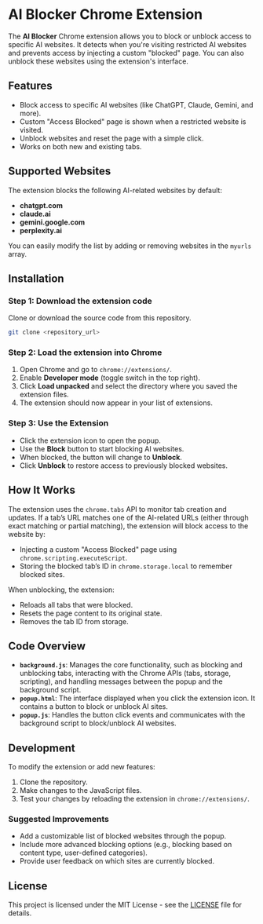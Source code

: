 # AI Blocker Chrome Extension

The **AI Blocker** Chrome extension allows you to block or unblock access to specific AI websites. It detects when you're visiting restricted AI websites and prevents access by injecting a custom "blocked" page. You can also unblock these websites using the extension's interface.

## Features

- Block access to specific AI websites (like ChatGPT, Claude, Gemini, and more).
- Custom "Access Blocked" page is shown when a restricted website is visited.
- Unblock websites and reset the page with a simple click.
- Works on both new and existing tabs.

## Supported Websites

The extension blocks the following AI-related websites by default:
- **chatgpt.com**
- **claude.ai**
- **gemini.google.com**
- **perplexity.ai**

You can easily modify the list by adding or removing websites in the `myurls` array.

## Installation

### Step 1: Download the extension code
Clone or download the source code from this repository.

```bash
git clone <repository_url>
```

### Step 2: Load the extension into Chrome
1. Open Chrome and go to `chrome://extensions/`.
2. Enable **Developer mode** (toggle switch in the top right).
3. Click **Load unpacked** and select the directory where you saved the extension files.
4. The extension should now appear in your list of extensions.

### Step 3: Use the Extension
- Click the extension icon to open the popup.
- Use the **Block** button to start blocking AI websites.
- When blocked, the button will change to **Unblock**.
- Click **Unblock** to restore access to previously blocked websites.

## How It Works

The extension uses the `chrome.tabs` API to monitor tab creation and updates. If a tab’s URL matches one of the AI-related URLs (either through exact matching or partial matching), the extension will block access to the website by:
- Injecting a custom "Access Blocked" page using `chrome.scripting.executeScript`.
- Storing the blocked tab’s ID in `chrome.storage.local` to remember blocked sites.

When unblocking, the extension:
- Reloads all tabs that were blocked.
- Resets the page content to its original state.
- Removes the tab ID from storage.

## Code Overview

- **`background.js`**: Manages the core functionality, such as blocking and unblocking tabs, interacting with the Chrome APIs (tabs, storage, scripting), and handling messages between the popup and the background script.
- **`popup.html`**: The interface displayed when you click the extension icon. It contains a button to block or unblock AI sites.
- **`popup.js`**: Handles the button click events and communicates with the background script to block/unblock AI websites.

## Development

To modify the extension or add new features:
1. Clone the repository.
2. Make changes to the JavaScript files.
3. Test your changes by reloading the extension in `chrome://extensions/`.

### Suggested Improvements
- Add a customizable list of blocked websites through the popup.
- Include more advanced blocking options (e.g., blocking based on content type, user-defined categories).
- Provide user feedback on which sites are currently blocked.

## License

This project is licensed under the MIT License - see the [LICENSE](LICENSE) file for details.
